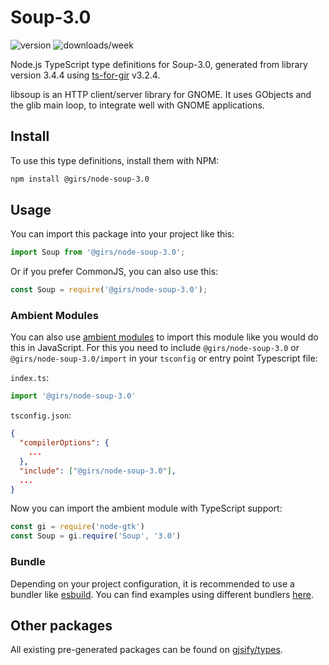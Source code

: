 
# Soup-3.0

![version](https://img.shields.io/npm/v/@girs/node-soup-3.0)
![downloads/week](https://img.shields.io/npm/dw/@girs/node-soup-3.0)


Node.js TypeScript type definitions for Soup-3.0, generated from library version 3.4.4 using [ts-for-gir](https://github.com/gjsify/ts-for-gir) v3.2.4.

libsoup is an HTTP client/server library for GNOME. It uses GObjects and the glib main loop, to integrate well with GNOME applications.

## Install

To use this type definitions, install them with NPM:
```bash
npm install @girs/node-soup-3.0
```

## Usage

You can import this package into your project like this:
```ts
import Soup from '@girs/node-soup-3.0';
```

Or if you prefer CommonJS, you can also use this:
```ts
const Soup = require('@girs/node-soup-3.0');
```

### Ambient Modules

You can also use [ambient modules](https://github.com/gjsify/ts-for-gir/tree/main/packages/cli#ambient-modules) to import this module like you would do this in JavaScript.
For this you need to include `@girs/node-soup-3.0` or `@girs/node-soup-3.0/import` in your `tsconfig` or entry point Typescript file:

`index.ts`:
```ts
import '@girs/node-soup-3.0'
```

`tsconfig.json`:
```json
{
  "compilerOptions": {
    ...
  },
  "include": ["@girs/node-soup-3.0"],
  ...
}
```

Now you can import the ambient module with TypeScript support: 

```ts
const gi = require('node-gtk')
const Soup = gi.require('Soup', '3.0')
```


### Bundle

Depending on your project configuration, it is recommended to use a bundler like [esbuild](https://esbuild.github.io/). You can find examples using different bundlers [here](https://github.com/gjsify/ts-for-gir/tree/main/examples).

## Other packages

All existing pre-generated packages can be found on [gjsify/types](https://github.com/gjsify/types).

